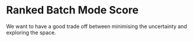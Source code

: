   
# Ranked Batch Mode Score
We want to have a good trade off between minimising the uncertainty and exploring the space.

